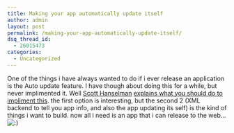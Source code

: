```yaml
---
title: Making your app automatically update itself
author: admin
layout: post
permalink: /making-your-app-automatically-update-itself/
dsq_thread_id:
  - 26015473
categories:
  - Uncategorized
---
```

One of the things i have always wanted to do if i ever release an application is the Auto update feature. I have though about doing this for a while, but never implimented it. Well [Scott Hanselman][1] [explains what you should do to impliment this][2]. the first option is interesting, but the second 2 (XML backend to tell you app info, and also the app updating its self) is the kind of things i want to build. now all i need is an app that i can release to the web&#8230; <img src="http://blog.lotas-smartman.net/wp-includes/images/smilies/icon_smile.gif" alt=":)" class="wp-smiley" /></p>

 [1]: http://www.hanselman.com/blog/
 [2]: http://www.hanselman.com/blog/MakingYourApplicationAutomaticallyUpdateItself.aspx